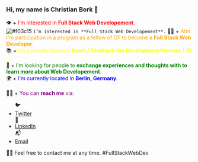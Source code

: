  <h3>Hi, my name is Christian Bork 👋</h3> 

👁 + <span style="color: red">I’m interested in **Full Stack Web Developement**.</span> <br> ![#f03c15](https://via.placeholder.com/15/f03c15/f03c15.png) `I’m interested in **Full Stack Web Developement**.`
👨‍🎓 + <span style="color: orange">Atm I'm participation in a program as a fellow of CF to become a **Full Stack Web Developer**.</span> <br>
📚 + <span style="color: yellow">I’m currently learning **React / Testing in the Development Process / JS** ... .</span><br>
👥 + <span style="color: green">I’m looking for people to **exchange experiences and thoughts with to learn more about Web Developement**.</span> <br>
🌍 + <span style="color: blue">I'm currently located in **Berlin, Germany**.</span> <br> <br>
👨‍💻 + <span style="color: purple">You can **reach me** via: </span>
  <ul> 
  🐦 <li><a href=https://twitter.com/Borkkriz>Twitter</a></li>
  💼 <li><a href=https://www.linkedin.com/in/christian-bork-8a809b243>LinkedIn</a></li>
  📬 <li><a href=mailto:christianbork.private@gmail.com>Email</a></li>
  </ul>
  
  🧡🤝 Feel free to contact me at any time. #FullStackWebDev

<!---
Borkkris/Borkkris is a ✨ special ✨ repository because its `README.md` (this file) appears on your GitHub profile.
You can click the Preview link to take a look at your changes.
--->
